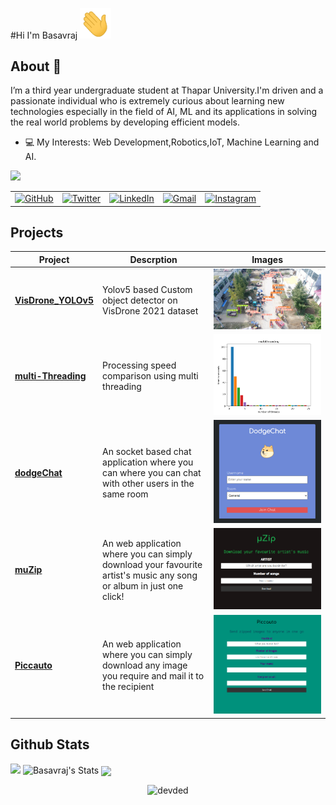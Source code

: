 #Hi I'm Basavraj <img src="https://raw.githubusercontent.com/ABSphreak/ABSphreak/master/gifs/Hi.gif" width="50px">

## About 🚀
I’m a third year undergraduate student at Thapar University.I'm driven and a passionate individual who is extremely curious about learning new technologies especially in the field of AI, ML and its applications in solving the real world problems by developing efficient models.

- 💻 My Interests: Web Development,Robotics,IoT, Machine Learning and AI.

![](https://activity-graph.herokuapp.com/graph?username=basavraj-chinagundi&theme=react-dark&hide_border=true&area=true)

<table>
  <tr>
      <td><a href="https://github.com/basavraj-chinagundi"><img src="https://github.githubassets.com/images/modules/logos_page/GitHub-Mark.png" alt="GitHub"></a></td>
    <td><a href="https://twitter.com/ChinagundiRaj"><img src="https://cdn.jsdelivr.net/npm/simple-icons@v3/icons/twitter.svg" alt="Twitter" width="22px"></a></td>
    <td><a href="https://www.linkedin.com/in/basavrajchinagundi/"><img src="https://cdn.jsdelivr.net/npm/simple-icons@v3/icons/linkedin.svg" alt="LinkedIn" width="22px"></a></td>
    <td><a href="mailto:rajchinagundi10@gmail.com"><img src="https://img.shields.io/badge/Gmail--_.svg?style=social&logo=gmail" alt="Gmail" width="22px"></a></td>
    <td><a href="https://www.instagram.com/rajchinagundi/"><img src="https://cdn.jsdelivr.net/npm/simple-icons@v3/icons/instagram.svg" alt="Instagram" width="22px"></a></td>
  </tr>
</table>

## Projects

|Project | Descrption | Images |
|--|--|--|
|**[VisDrone_YOLOv5](https://github.com/basavraj-chinagundi/VisDrone_YOLOv5)**| Yolov5 based Custom object detector on VisDrone 2021 dataset|![example](https://github.com/basavraj-chinagundi/VisDrone_YOLOv5/blob/main/images/1.jpg)|
|**[multi-Threading](https://github.com/basavraj-chinagundi/multi-threading)**| Processing speed comparison using multi threading|![example](https://github.com/basavraj-chinagundi/multi-threading/blob/main/thread.jpeg)|
|**[dodgeChat](https://dodgechat.herokuapp.com/)**| An socket based chat application where you can where you can chat with other users in the same room |![example](https://github.com/basavraj-chinagundi/dodgeChat/blob/main/Screenshot%20from%202021-04-28%2000-23.png)|
|**[muZip](https://muzip.herokuapp.com/)**| An web application where you can simply download your favourite artist's music any song or album in just one click!|![example](https://github.com/basavraj-chinagundi/muzip/blob/main/muzip.png)|
|**[Piccauto](https://piccauto.herokuapp.com/)**| An web application where you can simply download any image you require and mail it to the recipient|![example](https://github.com/basavraj-chinagundi/Piccauto/blob/main/Piccauto.png)|

## Github Stats

<img src="https://github-readme-streak-stats.herokuapp.com/?user=basavraj-chinagundi">

<img src="https://github-readme-stats.vercel.app/api?username=basavraj-chinagundi&count_private=true&show_icons=true&theme=light" alt="Basavraj's Stats"/>

<img align="center" src="https://github-readme-stats.vercel.app/api/top-langs/?username=basavraj-chinagundi&layout=compact&theme=light"/>


<br>
<p align="center"> <img src="https://komarev.com/ghpvc/?username=basavraj-chinagundi" alt="devded" /> </p>
<!-- ### Connect with me:

[<img align="left" alt="R4 AI | YouTube" width="22px" src="https://cdn.jsdelivr.net/npm/simple-icons@v3/icons/youtube.svg" />][youtube]
[<img align="left" alt="Raj| Twitter" width="22px" src="https://cdn.jsdelivr.net/npm/simple-icons@v3/icons/twitter.svg" />][twitter]
[<img align="left" alt="Raj| LinkedIn" width="22px" src="https://cdn.jsdelivr.net/npm/simple-icons@v3/icons/linkedin.svg" />][linkedin]
[<img align="left" alt="Raj | Instagram" width="22px" src="https://cdn.jsdelivr.net/npm/simple-icons@v3/icons/instagram.svg" />][instagram]

<br />


---

[twitter]: https://twitter.com/ChinagundiRaj
[youtube]: https://www.youtube.com/channel/UCNSafXd4krHl8M17af4lABg
[instagram]: https://www.instagram.com/rajchinagundi/
[linkedin]: https://www.linkedin.com/in/basavrajchinagundi/ -->
